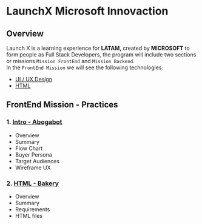 # LaunchX Microsoft Innovaction

## Overview

Launch X is a learning experience for **LATAM,** created by **MICROSOFT** to form people as Full Stack Developers, the program will include two sections or missions `Mission FrontEnd` and `Mission Backend`.  
In the `FrontEnd Mission` we will see the following technologies:

- [UI / UX Design](./01.Intro/)
- [HTML](./02.HTML/)

## FrontEnd Mission - Practices

### 1. [Intro - Abogabot](./01.Intro)

- Overview
- Summary
- Flow Chart
- Buyer Persona
- Target Audiences
- Wireframe UX

### 2. [HTML - Bakery](./02.HTML/)

- Overview
- Summary
- Requirements
- HTML files
